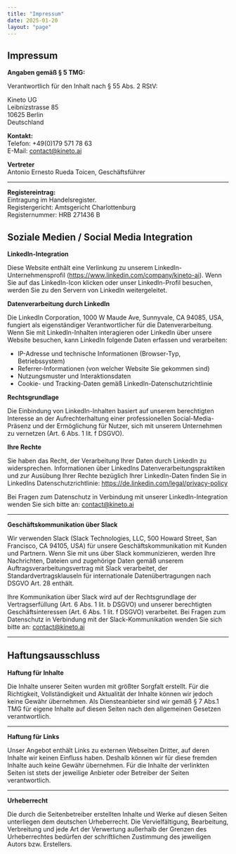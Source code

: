 ```yaml
---
title: "Impressum"
date: 2025-01-20
layout: "page"
---
```


## Impressum 

**Angaben gemäß § 5 TMG:**

Verantwortlich für den Inhalt nach § 55 Abs. 2 RStV:

Kineto UG  
Leibnizstrasse 85  
10625 Berlin  
Deutschland

**Kontakt:**  
Telefon: +49(0)179 571 78 63  
E-Mail: contact@kineto.ai

**Vertreter**  
Antonio Ernesto Rueda Toicen, Geschäftsführer  

_______

**Registereintrag:**  
Eintragung im Handelsregister.  
Registergericht: Amtsgericht Charlottenburg  
Registernummer: HRB 271436 B

## Soziale Medien / Social Media Integration

**LinkedIn-Integration**

Diese Website enthält eine Verlinkung zu unserem LinkedIn-Unternehmensprofil (https://www.linkedin.com/company/kineto-ai). Wenn Sie auf das LinkedIn-Icon klicken oder unser LinkedIn-Profil besuchen, werden Sie zu den Servern von LinkedIn weitergeleitet.

**Datenverarbeitung durch LinkedIn**

Die LinkedIn Corporation, 1000 W Maude Ave, Sunnyvale, CA 94085, USA, fungiert als eigenständiger Verantwortlicher für die Datenverarbeitung. Wenn Sie mit LinkedIn-Inhalten interagieren oder LinkedIn über unsere Website besuchen, kann LinkedIn folgende Daten erfassen und verarbeiten:

- IP-Adresse und technische Informationen (Browser-Typ, Betriebssystem)
- Referrer-Informationen (von welcher Website Sie gekommen sind)
- Nutzungsmuster und Interaktionsdaten
- Cookie- und Tracking-Daten gemäß LinkedIn-Datenschutzrichtlinie

**Rechtsgrundlage**

Die Einbindung von LinkedIn-Inhalten basiert auf unserem berechtigten Interesse an der Aufrechterhaltung einer professionellen Social-Media-Präsenz und der Ermöglichung für Nutzer, sich mit unserem Unternehmen zu vernetzen (Art. 6 Abs. 1 lit. f DSGVO).

**Ihre Rechte**

Sie haben das Recht, der Verarbeitung Ihrer Daten durch LinkedIn zu widersprechen. Informationen über LinkedIns Datenverarbeitungspraktiken und zur Ausübung Ihrer Rechte bezüglich Ihrer LinkedIn-Daten finden Sie in LinkedIns Datenschutzrichtlinie: https://de.linkedin.com/legal/privacy-policy

Bei Fragen zum Datenschutz in Verbindung mit unserer LinkedIn-Integration wenden Sie sich bitte an: contact@kineto.ai

______

**Geschäftskommunikation über Slack**

Wir verwenden Slack (Slack Technologies, LLC, 500 Howard Street, San Francisco, CA 94105, USA) für unsere Geschäftskommunikation mit Kunden und Partnern. Wenn Sie mit uns über Slack kommunizieren, werden Ihre Nachrichten, Dateien und zugehörige Daten gemäß unserem Auftragsverarbeitungsvertrag mit Slack verarbeitet, der Standardvertragsklauseln für internationale Datenübertragungen nach DSGVO Art. 28 enthält.

Ihre Kommunikation über Slack wird auf der Rechtsgrundlage der Vertragserfüllung (Art. 6 Abs. 1 lit. b DSGVO) und unserer berechtigten Geschäftsinteressen (Art. 6 Abs. 1 lit. f DSGVO) verarbeitet. Bei Fragen zum Datenschutz in Verbindung mit der Slack-Kommunikation wenden Sie sich bitte an: contact@kineto.ai

______

## Haftungsausschluss

**Haftung für Inhalte**

Die Inhalte unserer Seiten wurden mit größter Sorgfalt erstellt. Für die Richtigkeit, Vollständigkeit und Aktualität der Inhalte können wir jedoch keine Gewähr übernehmen. Als Diensteanbieter sind wir gemäß § 7 Abs.1 TMG für eigene Inhalte auf diesen Seiten nach den allgemeinen Gesetzen verantwortlich.

______

**Haftung für Links**

Unser Angebot enthält Links zu externen Webseiten Dritter, auf deren Inhalte wir keinen Einfluss haben. Deshalb können wir für diese fremden Inhalte auch keine Gewähr übernehmen. Für die Inhalte der verlinkten Seiten ist stets der jeweilige Anbieter oder Betreiber der Seiten verantwortlich.

______

**Urheberrecht**

Die durch die Seitenbetreiber erstellten Inhalte und Werke auf diesen Seiten unterliegen dem deutschen Urheberrecht. Die Vervielfältigung, Bearbeitung, Verbreitung und jede Art der Verwertung außerhalb der Grenzen des Urheberrechtes bedürfen der schriftlichen Zustimmung des jeweiligen Autors bzw. Erstellers.